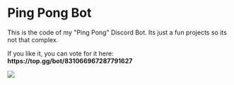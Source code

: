 # Ping Pong Bot
<html>
  <head>
    <p> This is the code of my "Ping Pong" Discord Bot. Its just a fun projects so its not that complex. </p>
    <p> If you like it, you can vote for it here: <strong> https://top.gg/bot/831066967287791627 </strong> </p>

<a href="https://top.gg/bot/831066967287791627">
<img src="https://top.gg/api/widget/831066967287791627.svg">
</a>
   </head>
</html>
